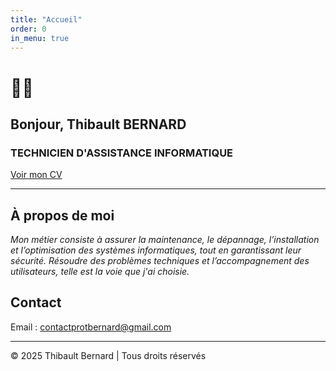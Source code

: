```yaml
---
title: "Accueil"
order: 0
in_menu: true
---
```

# 👨‍💻

## Bonjour, Thibault BERNARD
### TECHNICIEN D'ASSISTANCE INFORMATIQUE
[Voir mon CV](CV.pdf)

---

## À propos de moi
*Mon métier consiste à assurer la maintenance, le dépannage, l’installation et l’optimisation des systèmes informatiques, tout en garantissant leur sécurité. Résoudre des problèmes techniques et l’accompagnement des utilisateurs, telle est la voie que j'ai choisie.*





## Contact
Email : [contactprotbernard@gmail.com](mailto:contactprotbernard@gmail.com)

---

© 2025 Thibault Bernard | Tous droits réservés 